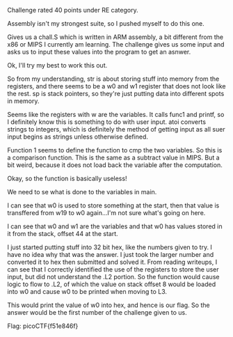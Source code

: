 Challenge rated 40 points under RE category.

Assembly isn't my strongest suite, so I pushed myself to do this one.

Gives us a chall.S which is written in ARM assembly, a bit different from the x86 or MIPS I currently am learning. The challenge gives us some input and asks us to input these values into the program to get an asnwer.

Ok, I'll try my best to work this out.

So from my understanding, str is about storing stuff into memory from the registers, and there seems to be a w0 and w1 register that does not look like the rest. sp is stack pointers, so they're just putting data into different spots in memory. 

Seems like the registers with w are the variables. It calls func1 and printf, so I definitely know this is something to do with user input. atoi converts strings to integers, which is definitely the method of getting input as all suer input begins as strings unless otherwise defined.

Function 1 seems to define the function to cmp the two variables. So this is a comparison function. This is the same as a subtract value in MIPS. But a bit weird, because it does not load back the variable after the computation. 

Okay, so the function is basically useless!

We need to se what is done to the variables in main.

I can see that w0 is used to store something at the start, then that value is transffered from w19 to w0 again...I'm not sure what's going on here. 

I can see that w0 and w1 are the variables and that w0 has values stored in it from the stack, offset 44 at the start.

I just started putting stuff into 32 bit hex, like the numbers given to try. I have no idea why that was the answer. I just took the larger number and converted it to hex then submitted and solved it. From reading writeups, I can see that I correctly identified the use of the registers to store the user input, but did not understand the .L2 portion. So the function would cause logic to flow to .L2, of which the value on stack offset 8 would be loaded into w0 and cause w0 to be printed when moving to L3. 

This would print the value of w0 into hex, and hence is our flag. So the answer would be the first number of the challenge given to us. 

Flag: picoCTF{f51e846f}

